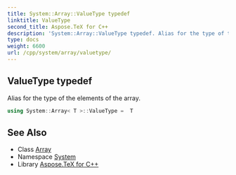 ```yaml
---
title: System::Array::ValueType typedef
linktitle: ValueType
second_title: Aspose.TeX for C++
description: 'System::Array::ValueType typedef. Alias for the type of the elements of the array in C++.'
type: docs
weight: 6600
url: /cpp/system/array/valuetype/
---
```

## ValueType typedef


Alias for the type of the elements of the array.

```cpp
using System::Array< T >::ValueType =  T
```

## See Also

* Class [Array](../)
* Namespace [System](../../)
* Library [Aspose.TeX for C++](../../../)
